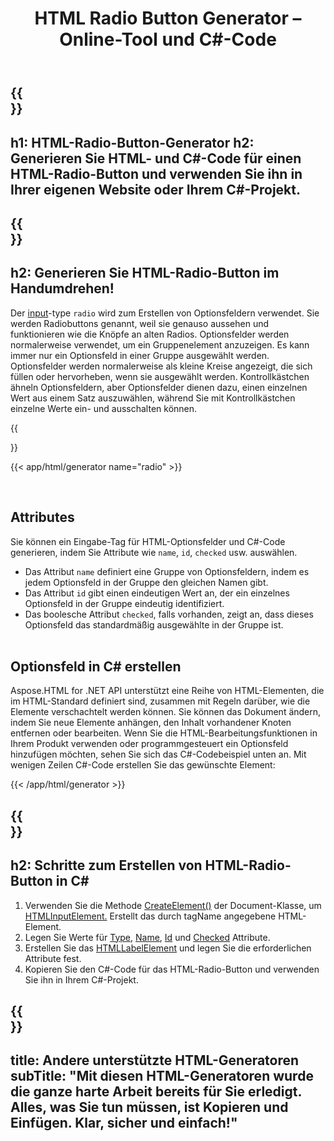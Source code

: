 ﻿---
translation: true
title: HTML Radio Button Generator – Online-Tool und C#-Code
template: /templates/_template-generators-child.md
description: Generieren Sie HTML-Radiobuttons für Ihre Website. Sie können Optionsfelder in der Vorschau anzeigen und HTML- und C#-Code kopieren
url: /net/generators/radio/
platformtag: net
generator: HTML-Radio-Button-Generator
element: HTML-Radio-Button
tag: radio
---

{{<section banner>}}
---
h1: HTML-Radio-Button-Generator
h2: Generieren Sie HTML- und C#-Code für einen HTML-Radio-Button und verwenden Sie ihn in Ihrer eigenen Website oder Ihrem C#-Projekt.
---

{{<section overview>}}
---
h2: Generieren Sie HTML-Radio-Button im Handumdrehen!
---

Der [input](https://html.spec.whatwg.org/multipage/input.html#the-input-element)-type `radio` wird zum Erstellen von Optionsfeldern verwendet. Sie werden Radiobuttons genannt, weil sie genauso aussehen und funktionieren wie die Knöpfe an alten Radios. Optionsfelder werden normalerweise verwendet, um ein Gruppenelement anzuzeigen. Es kann immer nur ein Optionsfeld in einer Gruppe ausgewählt werden. Optionsfelder werden normalerweise als kleine Kreise angezeigt, die sich füllen oder hervorheben, wenn sie ausgewählt werden.
Kontrollkästchen ähneln Optionsfeldern, aber Optionsfelder dienen dazu, einen einzelnen Wert aus einem Satz auszuwählen, während Sie mit Kontrollkästchen einzelne Werte ein- und ausschalten können.

{{<section plugin>}}

{{< app/html/generator name="radio" >}}

<br>
<h2> Attributes </h2>

Sie können ein Eingabe-Tag für HTML-Optionsfelder und C#-Code generieren, indem Sie Attribute wie `name`, `id`, `checked` usw. auswählen.

- Das Attribut `name` definiert eine Gruppe von Optionsfeldern, indem es jedem Optionsfeld in der Gruppe den gleichen Namen gibt.
- Das Attribut `id` gibt einen eindeutigen Wert an, der ein einzelnes Optionsfeld in der Gruppe eindeutig identifiziert.
- Das boolesche Attribut `checked`, falls vorhanden, zeigt an, dass dieses Optionsfeld das standardmäßig ausgewählte in der Gruppe ist.
<br><br>

<h2> Optionsfeld in C# erstellen</h2>

Aspose.HTML for .NET API unterstützt eine Reihe von HTML-Elementen, die im HTML-Standard definiert sind, zusammen mit Regeln darüber, wie die Elemente verschachtelt werden können. Sie können das Dokument ändern, indem Sie neue Elemente anhängen, den Inhalt vorhandener Knoten entfernen oder bearbeiten. Wenn Sie die HTML-Bearbeitungsfunktionen in Ihrem Produkt verwenden oder programmgesteuert ein Optionsfeld hinzufügen möchten, sehen Sie sich das C#-Codebeispiel unten an. Mit wenigen Zeilen C#-Code erstellen Sie das gewünschte Element:

{{< /app/html/generator >}}

{{<section steps>}}
---
h2: Schritte zum Erstellen von HTML-Radio-Button in C#
---
1. Verwenden Sie die Methode [CreateElement()](https://reference.aspose.com/html/net/aspose.html.dom/document/createelement/) der Document-Klasse, um [HTMLInputElement.](https://reference.aspose.com/html/net/aspose.html/htmlinputelement/) Erstellt das durch tagName angegebene HTML-Element.
1. Legen Sie Werte für [Type](https://reference.aspose.com/html/net/aspose.html/htmlinputelement/type/), [Name](https://reference.aspose.com/html/net/aspose.html/htmlinputelement/name/), [Id](https://reference.aspose.com/html/net/aspose.html/htmlelement/id/) und [Checked](https://reference.aspose.com/html/net/aspose.html/htmlinputelement/checked/) Attribute.
1. Erstellen Sie das [HTMLLabelElement](https://reference.aspose.com/html/net/aspose.html/htmllabelelement/) und legen Sie die erforderlichen Attribute fest.
1. Kopieren Sie den C#-Code für das HTML-Radio-Button und verwenden Sie ihn in Ihrem C#-Projekt.

{{<section other-generators>}}
---
title: Andere unterstützte HTML-Generatoren
subTitle: "Mit diesen HTML-Generatoren wurde die ganze harte Arbeit bereits für Sie erledigt. Alles, was Sie tun müssen, ist Kopieren und Einfügen. Klar, sicher und einfach!"
---